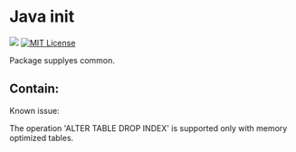 # Java init

[![](https://jitpack.io/v/ondrej-nemec/javainit.svg)](https://jitpack.io/#ondrej-nemec/javainit)
[![MIT License](http://img.shields.io/badge/license-MIT-green.svg) ](https://github.com/ondrej-nemec/lordoffiles/blob/master/LICENSE)

Package supplyes common.

## Contain:


Known issue:

The operation 'ALTER TABLE DROP INDEX' is supported only with memory optimized tables.